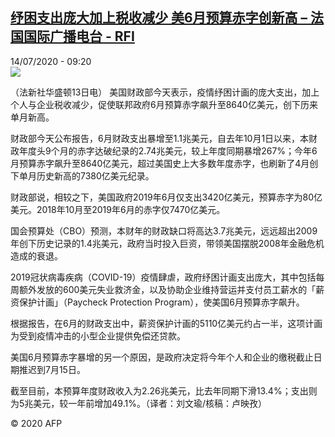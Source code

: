 <!--1594720477000-->
[纾困支出庞大加上税收减少 美6月预算赤字创新高 – 法国国际广播电台 - RFI](http://www.rfi.fr//cn/contenu/20200714-%E7%BA%BE%E5%9B%B0%E6%94%AF%E5%87%BA%E5%BA%9E%E5%A4%A7%E5%8A%A0%E4%B8%8A%E7%A8%8E%E6%94%B6%E5%87%8F%E5%B0%91-%E7%BE%8E6%E6%9C%88%E9%A2%84%E7%AE%97%E8%B5%A4%E5%AD%97%E5%88%9B%E6%96%B0%E9%AB%98)
------

<div>14/07/2020 - 09:20</div><img src="https://s.rfi.fr/media/display/5772271c-c5a5-11ea-a6c7-005056bff430/w:310/p:16x9/int0013b.200714152002.jpg"><div class="t-content__body u-clearfix"><div class="m-interstitial"></div><p>（法新社华盛顿13日电）    美国财政部今天表示，疫情纾困计画的庞大支出，加上个人与企业税收减少，促使联邦政府6月预算赤字飙升至8640亿美元，创下历来单月新高。</p><p>    财政部今天公布报告，6月财政支出暴增至1.1兆美元，自去年10月1日以来，本财政年度头9个月的赤字达破纪录的2.74兆美元，较上年度同期暴增267%；今年6月预算赤字飙升至8640亿美元，超过美国史上大多数年度赤字，也刷新了4月创下单月历史新高的7380亿美元纪录。</p><p>    财政部说，相较之下，美国政府2019年6月仅支出3420亿美元，预算赤字为80亿美元。2018年10月至2019年6月的赤字仅7470亿美元。</p><p>    国会预算处（CBO）预测，本财年的财政缺口将高达3.7兆美元，远远超出2009年创下历史记录的1.4兆美元，政府当时投入巨资，带领美国摆脱2008年金融危机造成的衰退。</p><p>    2019冠状病毒疾病（COVID-19）疫情肆虐，政府纾困计画支出庞大，其中包括每周额外发放的600美元失业救济金，以及协助企业维持营运并支付员工薪水的「薪资保护计画」（Paycheck Protection Program），使美国6月预算赤字飙升。</p><p>    根据报告，在6月的财政支出中，薪资保护计画的5110亿美元约占一半，这项计画为受到疫情冲击的小型企业提供免偿还贷款。</p><p>    美国6月预算赤字暴增的另一个原因，是政府决定将今年个人和企业的缴税截止日期推迟到7月15日。</p><p>    截至目前，本预算年度财政收入为2.26兆美元，比去年同期下滑13.4%；支出则为5兆美元，较一年前增加49.1%。（译者：刘文瑜/核稿：卢映孜）</p><p class="t-copyright">© 2020 AFP</p>        </div>

